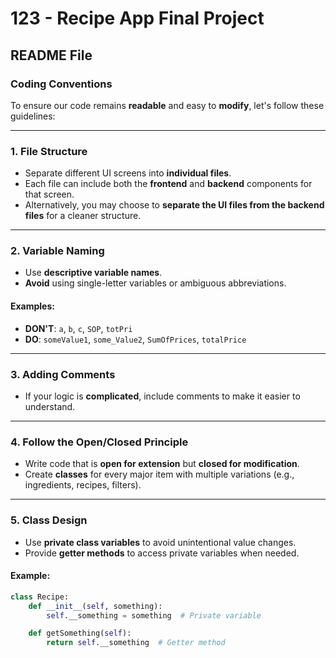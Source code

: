 # 123 - Recipe App Final Project

## **README File**

### **Coding Conventions**

To ensure our code remains **readable** and easy to **modify**, let's follow these guidelines:

---

### **1. File Structure**

- Separate different UI screens into **individual files**.
- Each file can include both the **frontend** and **backend** components for that screen.
- Alternatively, you may choose to **separate the UI files from the backend files** for a cleaner structure.

---

### **2. Variable Naming**

- Use **descriptive variable names**.
- **Avoid** using single-letter variables or ambiguous abbreviations.

#### Examples:

- **DON'T**: `a`, `b`, `c`, `SOP`, `totPri`
- **DO**: `someValue1`, `some_Value2`, `SumOfPrices`, `totalPrice`

---

### **3. Adding Comments**

- If your logic is **complicated**, include comments to make it easier to understand.

---

### **4. Follow the Open/Closed Principle**

- Write code that is **open for extension** but **closed for modification**.
- Create **classes** for every major item with multiple variations (e.g., ingredients, recipes, filters).

---

### **5. Class Design**

- Use **private class variables** to avoid unintentional value changes.
- Provide **getter methods** to access private variables when needed.

#### Example:

```python
class Recipe:
    def __init__(self, something):
        self.__something = something  # Private variable

    def getSomething(self):
        return self.__something  # Getter method

